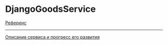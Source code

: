 # DjangoGoodsService

[Референс](https://github.com/netology-code/python-final-diplom)

---

[Описание сервиса и прогресс его развития](./todo_and_progress.md)
